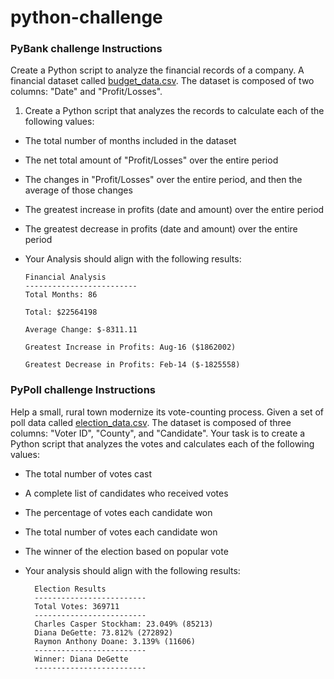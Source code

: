 # python-challenge

### PyBank challenge Instructions

Create a Python script to analyze the financial records of a company. A financial dataset called [budget_data.csv](https://github.com/Saurabh-Lakhanpal/python-challenge/blob/main/Starter_Code/PyBank/Resources/budget_data.csv). The dataset is composed of two columns: "Date" and "Profit/Losses".

1. Create a Python script that analyzes the records to calculate each of the following values:

- The total number of months included in the dataset

- The net total amount of "Profit/Losses" over the entire period

- The changes in "Profit/Losses" over the entire period, and then the average of those changes

- The greatest increase in profits (date and amount) over the entire period

- The greatest decrease in profits (date and amount) over the entire period

- Your Analysis should align with the following results:

      Financial Analysis
      -------------------------
      Total Months: 86

      Total: $22564198

      Average Change: $-8311.11

      Greatest Increase in Profits: Aug-16 ($1862002)

      Greatest Decrease in Profits: Feb-14 ($-1825558)


### PyPoll challenge Instructions

Help a small, rural town modernize its vote-counting process.
Given a set of poll data called [election_data.csv](https://github.com/Saurabh-Lakhanpal/python-challenge/blob/main/Starter_Code/PyPoll/Resources/election_data.csv). The dataset is composed of three columns: "Voter ID", "County", and "Candidate". Your task is to create a Python script that analyzes the votes and calculates each of the following values:

- The total number of votes cast

- A complete list of candidates who received votes

- The percentage of votes each candidate won

- The total number of votes each candidate won

- The winner of the election based on popular vote

- Your analysis should align with the following results:

        Election Results
        -------------------------
        Total Votes: 369711
        -------------------------
        Charles Casper Stockham: 23.049% (85213)
        Diana DeGette: 73.812% (272892)
        Raymon Anthony Doane: 3.139% (11606)
        -------------------------
        Winner: Diana DeGette
        -------------------------
